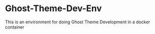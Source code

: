 # Ghost-Theme-Dev-Env
This is an environment for doing Ghost Theme Development in a docker container
